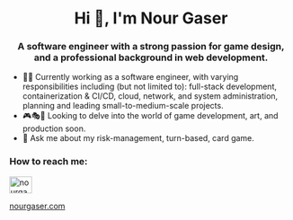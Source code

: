<h1 align="center">Hi 👋, I'm Nour Gaser</h1>
<h3 align="center">A software engineer with a strong passion for game design, and a professional background in web development.</h3>

- 🧑‍💻 Currently working as a software engineer, with varying responsibilities including (but not limited to): full-stack development, containerization & CI/CD, cloud, network, and system administration, planning and leading small-to-medium-scale projects.
- 🎮🎭🎨 Looking to delve into the world of game development, art, and production soon.
- 🎲 Ask me about my risk-management, turn-based, card game.

<h3 align="left">How to reach me:</h3>
<p align="left">
<a href="https://linkedin.com/in/nourgaser" target="blank"><img align="center" src="https://raw.githubusercontent.com/rahuldkjain/github-profile-readme-generator/master/src/images/icons/Social/linked-in-alt.svg" alt="nourgaser" height="30" width="40" /></a>
</p>

<a href="https://nourgaser.com" target="blank">nourgaser.com</a>